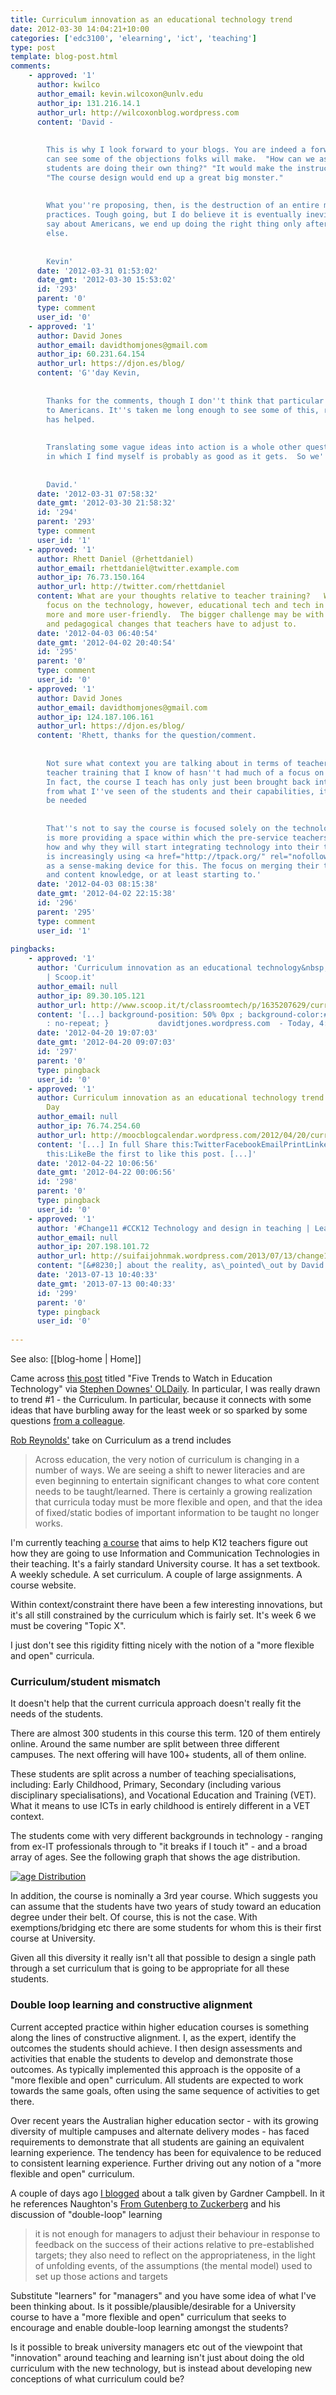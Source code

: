 ```yaml
---
title: Curriculum innovation as an educational technology trend
date: 2012-03-30 14:04:21+10:00
categories: ['edc3100', 'elearning', 'ict', 'teaching']
type: post
template: blog-post.html
comments:
    - approved: '1'
      author: kwilco
      author_email: kevin.wilcoxon@unlv.edu
      author_ip: 131.216.14.1
      author_url: http://wilcoxonblog.wordpress.com
      content: 'David -
    
    
        This is why I look forward to your blogs. You are indeed a forward thinker. I
        can see some of the objections folks will make.  "How can we assign grades when
        students are doing their own thing?" "It would make the instructor''s job impossible."
        "The course design would end up a great big monster."
    
    
        What you''re proposing, then, is the destruction of an entire milieu of current
        practices. Tough going, but I do believe it is eventually inevitable. As they
        say about Americans, we end up doing the right thing only after we''ve tried everything
        else.
    
    
        Kevin'
      date: '2012-03-31 01:53:02'
      date_gmt: '2012-03-30 15:53:02'
      id: '293'
      parent: '0'
      type: comment
      user_id: '0'
    - approved: '1'
      author: David Jones
      author_email: davidthomjones@gmail.com
      author_ip: 60.231.64.154
      author_url: https://djon.es/blog/
      content: 'G''day Kevin,
    
    
        Thanks for the comments, though I don''t think that particular disease is limited
        to Americans. It''s taken me long enough to see some of this, recent experience
        has helped.
    
    
        Translating some vague ideas into action is a whole other question, but the context
        in which I find myself is probably as good as it gets.  So we''ll see.
    
    
        David.'
      date: '2012-03-31 07:58:32'
      date_gmt: '2012-03-30 21:58:32'
      id: '294'
      parent: '293'
      type: comment
      user_id: '1'
    - approved: '1'
      author: Rhett Daniel (@rhettdaniel)
      author_email: rhettdaniel@twitter.example.com
      author_ip: 76.73.150.164
      author_url: http://twitter.com/rhettdaniel
      content: What are your thoughts relative to teacher training?   We have a lot of
        focus on the technology, however, educational tech and tech in general is becoming
        more and more user-friendly.  The bigger challenge may be with the curriculum
        and pedagogical changes that teachers have to adjust to.
      date: '2012-04-03 06:40:54'
      date_gmt: '2012-04-02 20:40:54'
      id: '295'
      parent: '0'
      type: comment
      user_id: '0'
    - approved: '1'
      author: David Jones
      author_email: davidthomjones@gmail.com
      author_ip: 124.187.106.161
      author_url: https://djon.es/blog/
      content: 'Rhett, thanks for the question/comment.
    
    
        Not sure what context you are talking about in terms of teacher training. The
        teacher training that I know of hasn''t had much of a focus on the technology.
        In fact, the course I teach has only just been brought back into the program and
        from what I''ve seen of the students and their capabilities, it would appear to
        be needed
    
    
        That''s not to say the course is focused solely on the technology. Its purpose
        is more providing a space within which the pre-service teachers can figure out
        how and why they will start integrating technology into their teaching. The course
        is increasingly using <a href="http://tpack.org/" rel="nofollow">the TPACK framework</a>
        as a sense-making device for this. The focus on merging their technological, pedagogical,
        and content knowledge, or at least starting to.'
      date: '2012-04-03 08:15:38'
      date_gmt: '2012-04-02 22:15:38'
      id: '296'
      parent: '295'
      type: comment
      user_id: '1'
    
pingbacks:
    - approved: '1'
      author: 'Curriculum innovation as an educational technology&nbsp;trend | #classroomtech
        | Scoop.it'
      author_email: null
      author_ip: 89.30.105.121
      author_url: http://www.scoop.it/t/classroomtech/p/1635207629/curriculum-innovation-as-an-educational-technology-trend
      content: '[...] background-position: 50% 0px ; background-color:#222222; background-repeat
        : no-repeat; }           davidtjones.wordpress.com  - Today, 4:06 [...]'
      date: '2012-04-20 19:07:03'
      date_gmt: '2012-04-20 09:07:03'
      id: '297'
      parent: '0'
      type: pingback
      user_id: '0'
    - approved: '1'
      author: Curriculum innovation as an educational technology trend | One Change a
        Day
      author_email: null
      author_ip: 76.74.254.60
      author_url: http://moocblogcalendar.wordpress.com/2012/04/20/curriculum-innovation-as-an-educational-technology-trend/
      content: '[...] In full Share this:TwitterFacebookEmailPrintLinkedInPinterestTumblrStumbleUponDiggRedditLike
        this:LikeBe the first to like this post. [...]'
      date: '2012-04-22 10:06:56'
      date_gmt: '2012-04-22 00:06:56'
      id: '298'
      parent: '0'
      type: pingback
      user_id: '0'
    - approved: '1'
      author: '#Change11 #CCK12 Technology and design in teaching | Learner Weblog'
      author_email: null
      author_ip: 207.198.101.72
      author_url: http://suifaijohnmak.wordpress.com/2013/07/13/change11-cck12-technology-and-design-in-teaching/
      content: "[&#8230;] about the reality, as\_pointed\_out by David [&#8230;]"
      date: '2013-07-13 10:40:33'
      date_gmt: '2013-07-13 00:40:33'
      id: '299'
      parent: '0'
      type: pingback
      user_id: '0'
    
---
```


See also: [[blog-home | Home]]

Came across [this post](http://thelearninglot.blogspot.ca/2012/03/five-trends-to-watch-in-educational.html) titled "Five Trends to Watch in Education Technology" via [Stephen Downes' OLDaily](http://www.downes.ca/news/OLDaily.htm). In particular, I was really drawn to trend #1 - the Curriculum. In particular, because it connects with some ideas that have burbling away for the least week or so sparked by some questions [from a colleague](http://apps.usq.edu.au/StaffSearch/default.aspx?staffsearchaction=showdetails&staffsearchrecordid=1496).

[Rob Reynolds'](http://www.blogger.com/profile/13341843233226771456) take on Curriculum as a trend includes

> Across education, the very notion of curriculum is changing in a number of ways. We are seeing a shift to newer literacies and are even beginning to entertain significant changes to what core content needs to be taught/learned. There is certainly a growing realization that curricula today must be more flexible and open, and that the idea of fixed/static bodies of important information to be taught no longer works.

I'm currently teaching [a course](http://www.usq.edu.au/course/specification/2012/EDC3100-S1-2012-ONC-TWMBA.html) that aims to help K12 teachers figure out how they are going to use Information and Communication Technologies in their teaching. It's a fairly standard University course. It has a set textbook. A weekly schedule. A set curriculum. A couple of large assignments. A course website.

Within context/constraint there have been a few interesting innovations, but it's all still constrained by the curriculum which is fairly set. It's week 6 we must be covering "Topic X".

I just don't see this rigidity fitting nicely with the notion of a "more flexible and open" curricula.

### Curriculum/student mismatch

It doesn't help that the current curricula approach doesn't really fit the needs of the students.

There are almost 300 students in this course this term. 120 of them entirely online. Around the same number are split between three different campuses. The next offering will have 100+ students, all of them online.

These students are split across a number of teaching specialisations, including: Early Childhood, Primary, Secondary (including various disciplinary specialisations), and Vocational Education and Training (VET). What it means to use ICTs in early childhood is entirely different in a VET context.

The students come with very different backgrounds in technology - ranging from ex-IT professionals through to "it breaks if I touch it" - and a broad array of ages. See the following graph that shows the age distribution.

[![age Distribution](images/6778531890_e60ddf650c_n.jpg)](http://www.flickr.com/photos/david_jones/6778531890/ "age Distribution by David T Jones, on Flickr")

In addition, the course is nominally a 3rd year course. Which suggests you can assume that the students have two years of study toward an education degree under their belt. Of course, this is not the case. With exemptions/bridging etc there are some students for whom this is their first course at University.

Given all this diversity it really isn't all that possible to design a single path through a set curriculum that is going to be appropriate for all these students.

### Double loop learning and constructive alignment

Current accepted practice within higher education courses is something along the lines of constructive alignment. I, as the expert, identify the outcomes the students should achieve. I then design assessments and activities that enable the students to develop and demonstrate those outcomes. As typically implemented this approach is the opposite of a "more flexible and open" curriculum. All students are expected to work towards the same goals, often using the same sequence of activities to get there.

Over recent years the Australian higher education sector - with its growing diversity of multiple campuses and alternate delivery modes - has faced requirements to demonstrate that all students are gaining an equivalent learning experience. The tendency has been for equivalence to be reduced to consistent learning experience. Further driving out any notion of a "more flexible and open" curriculum.

A couple of days ago [I blogged](/blog2/2012/03/28/here-i-stand-campbells-concerns-on-analytics-and-other-stuff/) about a talk given by Gardner Campbell. In it he references Naughton's [From Gutenberg to Zuckerberg](http://www.amazon.com/From-Gutenberg-Zuckerberg-John-Naughton/dp/0857384252) and his discussion of "double-loop" learning

> it is not enough for managers to adjust their behaviour in response to feedback on the success of their actions relative to pre-established targets; they also need to reflect on the appropriateness, in the light of unfolding events, of the assumptions (the mental model) used to set up those actions and targets

Substitute "learners" for "managers" and you have some idea of what I've been thinking about. Is it possible/plausible/desirable for a University course to have a "more flexible and open" curriculum that seeks to encourage and enable double-loop learning amongst the students?

Is it possible to break university managers etc out of the viewpoint that "innovation" around teaching and learning isn't just about doing the old curriculum with the new technology, but is instead about developing new conceptions of what curriculum could be?